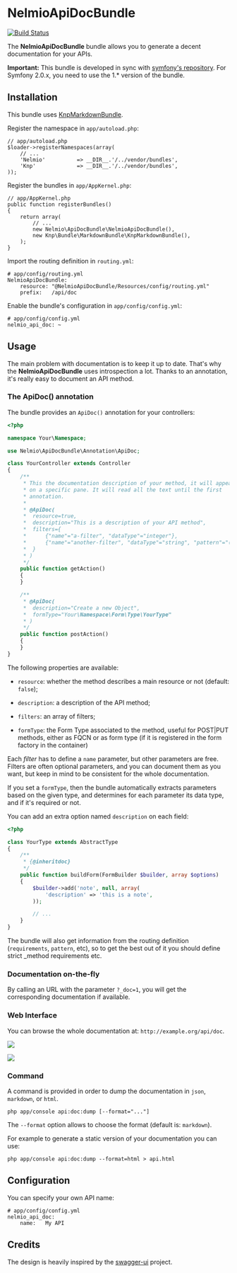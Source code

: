 NelmioApiDocBundle
==================

[![Build Status](https://secure.travis-ci.org/nelmio/NelmioApiDocBundle.png?branch=master)](http://travis-ci.org/nelmio/NelmioApiDocBundle)

The **NelmioApiDocBundle** bundle allows you to generate a decent documentation for your APIs.

**Important:** This bundle is developed in sync with [symfony's repository](https://github.com/symfony/symfony).
For Symfony 2.0.x, you need to use the 1.* version of the bundle.


## Installation ##


This bundle uses
[KnpMarkdownBundle](https://github.com/KnpLabs/KnpMarkdownBundle).

Register the namespace in `app/autoload.php`:

    // app/autoload.php
    $loader->registerNamespaces(array(
        // ...
        'Nelmio'          => __DIR__.'/../vendor/bundles',
        'Knp'             => __DIR__.'/../vendor/bundles',
    ));

Register the bundles in `app/AppKernel.php`:

    // app/AppKernel.php
    public function registerBundles()
    {
        return array(
            // ...
            new Nelmio\ApiDocBundle\NelmioApiDocBundle(),
            new Knp\Bundle\MarkdownBundle\KnpMarkdownBundle(),
        );
    }

Import the routing definition in `routing.yml`:

    # app/config/routing.yml
    NelmioApiDocBundle:
        resource: "@NelmioApiDocBundle/Resources/config/routing.yml"
        prefix:   /api/doc

Enable the bundle's configuration in `app/config/config.yml`:

    # app/config/config.yml
    nelmio_api_doc: ~


## Usage ##

The main problem with documentation is to keep it up to date. That's why the **NelmioApiDocBundle**
uses introspection a lot. Thanks to an annotation, it's really easy to document an API method.

### The ApiDoc() annotation ###

The bundle provides an `ApiDoc()` annotation for your controllers:

``` php
<?php

namespace Your\Namespace;

use Nelmio\ApiDocBundle\Annotation\ApiDoc;

class YourController extends Controller
{
    /**
     * This the documentation description of your method, it will appear
     * on a specific pane. It will read all the text until the first
     * annotation.
     *
     * @ApiDoc(
     *  resource=true,
     *  description="This is a description of your API method",
     *  filters={
     *      {"name"="a-filter", "dataType"="integer"},
     *      {"name"="another-filter", "dataType"="string", "pattern"="(foo|bar) ASC|DESC"}
     *  }
     * )
     */
    public function getAction()
    {
    }

    /**
     * @ApiDoc(
     *  description="Create a new Object",
     *  formType="Your\Namespace\Form\Type\YourType"
     * )
     */
    public function postAction()
    {
    }
}
```

The following properties are available:

* `resource`: whether the method describes a main resource or not (default: `false`);

* `description`: a description of the API method;

* `filters`: an array of filters;

* `formType`: the Form Type associated to the method, useful for POST|PUT methods, either as FQCN or
  as form type (if it is registered in the form factory in the container)

Each _filter_ has to define a `name` parameter, but other parameters are free. Filters are often optional
parameters, and you can document them as you want, but keep in mind to be consistent for the whole documentation.

If you set a `formType`, then the bundle automatically extracts parameters based on the given type,
and determines for each parameter its data type, and if it's required or not.

You can add an extra option named `description` on each field:

``` php
<?php

class YourType extends AbstractType
{
    /**
     * {@inheritdoc}
     */
    public function buildForm(FormBuilder $builder, array $options)
    {
        $builder->add('note', null, array(
            'description' => 'this is a note',
        ));

        // ...
    }
}
```

The bundle will also get information from the routing definition (`requirements`, `pattern`, etc), so to get the
best out of it you should define strict _method requirements etc.


### Documentation on-the-fly ###

By calling an URL with the parameter `?_doc=1`, you will get the corresponding documentation if available.


### Web Interface ###

You can browse the whole documentation at: `http://example.org/api/doc`.

![](https://github.com/nelmio/NelmioApiDocBundle/raw/master/Resources/doc/webview.png)

![](https://github.com/nelmio/NelmioApiDocBundle/raw/master/Resources/doc/webview2.png)


### Command ###

A command is provided in order to dump the documentation in `json`, `markdown`, or `html`.

    php app/console api:doc:dump [--format="..."]

The `--format` option allows to choose the format (default is: `markdown`).

For example to generate a static version of your documentation you can use:

    php app/console api:doc:dump --format=html > api.html


## Configuration ##

You can specify your own API name:

    # app/config/config.yml
    nelmio_api_doc:
        name:   My API


## Credits ##

The design is heavily inspired by the [swagger-ui](https://github.com/wordnik/swagger-ui) project.
